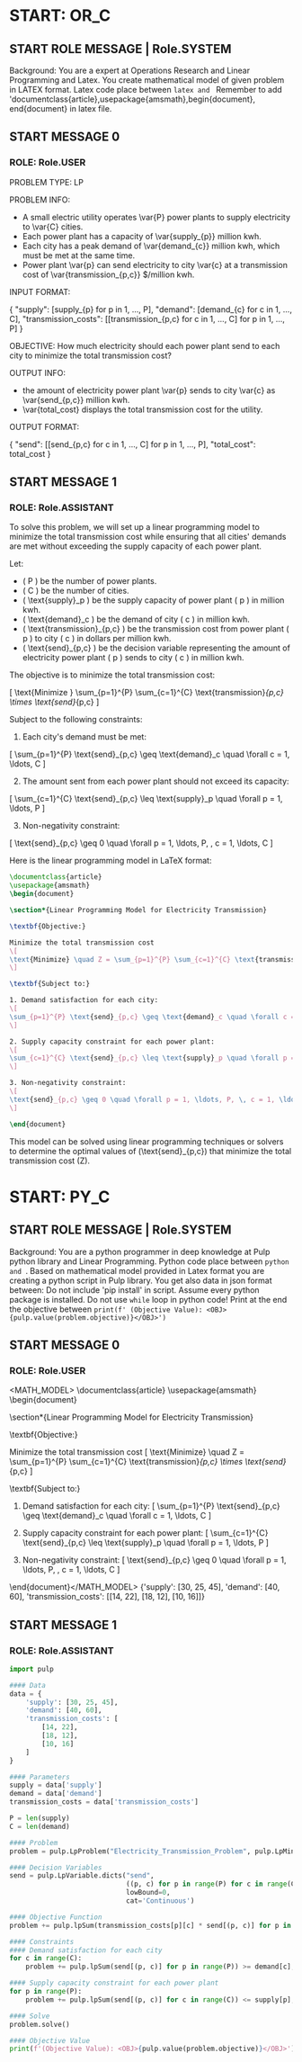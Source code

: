 # START: OR_C 
## START ROLE MESSAGE | Role.SYSTEM 
Background: You are a expert at Operations Research and Linear Programming and Latex. You create mathematical model of given problem in LATEX format. Latex code place between ```latex and ``` Remember to add 'documentclass{article},usepackage{amsmath},begin{document}, end{document} in latex file. 
## START MESSAGE 0 
### ROLE: Role.USER
<DESCRIPTION>
PROBLEM TYPE: LP

PROBLEM INFO:

- A small electric utility operates \var{P} power plants to supply electricity to \var{C} cities.
- Each power plant has a capacity of \var{supply_{p}} million kwh.
- Each city has a peak demand of \var{demand_{c}} million kwh, which must be met at the same time.
- Power plant \var{p} can send electricity to city \var{c} at a transmission cost of \var{transmission_{p,c}} $/million kwh.

INPUT FORMAT: 

{
    "supply": [supply_{p} for p in 1, ..., P],
    "demand": [demand_{c} for c in 1, ..., C],
    "transmission_costs": [[transmission_{p,c} for c in 1, ..., C] for p in 1, ..., P]
}

OBJECTIVE: How much electricity should each power plant send to each city to minimize the total transmission cost?

OUTPUT INFO:

- the amount of electricity power plant \var{p} sends to city \var{c} as \var{send_{p,c}} million kwh.
- \var{total_cost} displays the total transmission cost for the utility.

OUTPUT FORMAT:

{
    "send": [[send_{p,c} for c in 1, ..., C] for p in 1, ..., P],
    "total_cost": total_cost
}

</DESCRIPTION>


## START MESSAGE 1 
### ROLE: Role.ASSISTANT
To solve this problem, we will set up a linear programming model to minimize the total transmission cost while ensuring that all cities' demands are met without exceeding the supply capacity of each power plant.

Let:
- \( P \) be the number of power plants.
- \( C \) be the number of cities.
- \( \text{supply}_p \) be the supply capacity of power plant \( p \) in million kwh.
- \( \text{demand}_c \) be the demand of city \( c \) in million kwh.
- \( \text{transmission}_{p,c} \) be the transmission cost from power plant \( p \) to city \( c \) in dollars per million kwh.
- \( \text{send}_{p,c} \) be the decision variable representing the amount of electricity power plant \( p \) sends to city \( c \) in million kwh.

The objective is to minimize the total transmission cost:

\[
\text{Minimize } \sum_{p=1}^{P} \sum_{c=1}^{C} \text{transmission}_{p,c} \times \text{send}_{p,c}
\]

Subject to the following constraints:
1. Each city's demand must be met:

\[
\sum_{p=1}^{P} \text{send}_{p,c} \geq \text{demand}_c \quad \forall c = 1, \ldots, C
\]

2. The amount sent from each power plant should not exceed its capacity:

\[
\sum_{c=1}^{C} \text{send}_{p,c} \leq \text{supply}_p \quad \forall p = 1, \ldots, P
\]

3. Non-negativity constraint:

\[
\text{send}_{p,c} \geq 0 \quad \forall p = 1, \ldots, P, \, c = 1, \ldots, C
\]

Here is the linear programming model in LaTeX format:

```latex
\documentclass{article}
\usepackage{amsmath}
\begin{document}

\section*{Linear Programming Model for Electricity Transmission}

\textbf{Objective:}

Minimize the total transmission cost
\[
\text{Minimize} \quad Z = \sum_{p=1}^{P} \sum_{c=1}^{C} \text{transmission}_{p,c} \times \text{send}_{p,c}
\]

\textbf{Subject to:}

1. Demand satisfaction for each city:
\[
\sum_{p=1}^{P} \text{send}_{p,c} \geq \text{demand}_c \quad \forall c = 1, \ldots, C
\]

2. Supply capacity constraint for each power plant:
\[
\sum_{c=1}^{C} \text{send}_{p,c} \leq \text{supply}_p \quad \forall p = 1, \ldots, P
\]

3. Non-negativity constraint:
\[
\text{send}_{p,c} \geq 0 \quad \forall p = 1, \ldots, P, \, c = 1, \ldots, C
\]

\end{document}
```

This model can be solved using linear programming techniques or solvers to determine the optimal values of \(\text{send}_{p,c}\) that minimize the total transmission cost \(Z\).

# START: PY_C 
## START ROLE MESSAGE | Role.SYSTEM 
Background: You are a python programmer in deep knowledge at Pulp python library and Linear Programming. Python code place between ```python and ```. Based on mathematical model provided in Latex format you are creating a python script in Pulp library. You get also data in json format between: <DATA></DATA> Do not include 'pip install' in script. Assume every python package is installed. Do not use `while` loop in python code! Print at the end the objective between <OBJ></OBJ> `print(f' (Objective Value): <OBJ>{pulp.value(problem.objective)}</OBJ>')` 
## START MESSAGE 0 
### ROLE: Role.USER
<MATH_MODEL>
\documentclass{article}
\usepackage{amsmath}
\begin{document}

\section*{Linear Programming Model for Electricity Transmission}

\textbf{Objective:}

Minimize the total transmission cost
\[
\text{Minimize} \quad Z = \sum_{p=1}^{P} \sum_{c=1}^{C} \text{transmission}_{p,c} \times \text{send}_{p,c}
\]

\textbf{Subject to:}

1. Demand satisfaction for each city:
\[
\sum_{p=1}^{P} \text{send}_{p,c} \geq \text{demand}_c \quad \forall c = 1, \ldots, C
\]

2. Supply capacity constraint for each power plant:
\[
\sum_{c=1}^{C} \text{send}_{p,c} \leq \text{supply}_p \quad \forall p = 1, \ldots, P
\]

3. Non-negativity constraint:
\[
\text{send}_{p,c} \geq 0 \quad \forall p = 1, \ldots, P, \, c = 1, \ldots, C
\]

\end{document}</MATH_MODEL>
<DATA>
{'supply': [30, 25, 45], 'demand': [40, 60], 'transmission_costs': [[14, 22], [18, 12], [10, 16]]}</DATA>


## START MESSAGE 1 
### ROLE: Role.ASSISTANT
```python
import pulp

#### Data
data = {
    'supply': [30, 25, 45],
    'demand': [40, 60],
    'transmission_costs': [
        [14, 22],
        [18, 12],
        [10, 16]
    ]
}

#### Parameters
supply = data['supply']
demand = data['demand']
transmission_costs = data['transmission_costs']

P = len(supply)
C = len(demand)

#### Problem
problem = pulp.LpProblem("Electricity_Transmission_Problem", pulp.LpMinimize)

#### Decision Variables
send = pulp.LpVariable.dicts("send",
                             ((p, c) for p in range(P) for c in range(C)),
                             lowBound=0,
                             cat='Continuous')

#### Objective Function
problem += pulp.lpSum(transmission_costs[p][c] * send[(p, c)] for p in range(P) for c in range(C)), "Total_Transmission_Cost"

#### Constraints
#### Demand satisfaction for each city
for c in range(C):
    problem += pulp.lpSum(send[(p, c)] for p in range(P)) >= demand[c], f"Demand_Constraint_City_{c}"

#### Supply capacity constraint for each power plant
for p in range(P):
    problem += pulp.lpSum(send[(p, c)] for c in range(C)) <= supply[p], f"Supply_Constraint_Plant_{p}"

#### Solve
problem.solve()

#### Objective Value
print(f'(Objective Value): <OBJ>{pulp.value(problem.objective)}</OBJ>')
```

